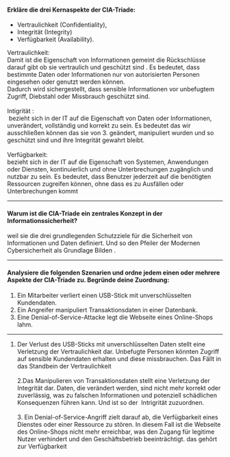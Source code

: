 
#### Erkläre die drei Kernaspekte der CIA-Triade:

- Vertraulichkeit (Confidentiality),
- Integrität (Integrity)
- Verfügbarkeit (Availability).

Vertraulichkeit:   
﻿ Damit ist die Eigenschaft von Informationen gemeint die Rückschlüsse darauf gibt ob sie vertraulich und geschützt sind . Es bedeutet, dass bestimmte Daten oder Informationen nur von autorisierten Personen  eingesehen oder genutzt werden können.  
﻿ Dadurch wird sichergestellt, dass sensible Informationen vor unbefugtem Zugriff, Diebstahl oder Missbrauch geschützt sind.  
﻿  
﻿Intigrität :   
﻿ bezieht sich in der IT auf die Eigenschaft von Daten oder Informationen, unverändert, vollständig und korrekt zu sein. Es bedeutet das wir ausschließen können das sie von 3. geändert, manipuliert wurden und so geschützt sind und ihre Integrität gewahrt bleibt.  
﻿  
﻿Verfügbarkeit:   
﻿bezieht sich in der IT auf die Eigenschaft von Systemen, Anwendungen oder Diensten, kontinuierlich und ohne Unterbrechungen zugänglich und nutzbar zu sein. Es bedeutet, dass Benutzer jederzeit auf die benötigten Ressourcen zugreifen können, ohne dass es zu Ausfällen oder Unterbrechungen kommt

-----

#### Warum ist die CIA-Triade ein zentrales Konzept in der Informationssicherheit?

weil sie die drei grundlegenden Schutzziele für die Sicherheit von Informationen und Daten definiert. Und so den Pfeiler der Modernen Cybersicherheit als Grundlage Bilden .

----

#### Analysiere die folgenden Szenarien und ordne jedem einen oder mehrere Aspekte der CIA-Triade zu. Begründe deine Zuordnung:

1. Ein Mitarbeiter verliert einen USB-Stick mit unverschlüsselten Kundendaten.
2. Ein Angreifer manipuliert Transaktionsdaten in einer Datenbank.
3. Eine Denial-of-Service-Attacke legt die Webseite eines Online-Shops lahm.

-----

1. Der Verlust des USB-Sticks mit unverschlüsselten Daten stellt eine Verletzung der Vertraulichkeit dar. Unbefugte Personen könnten Zugriff auf sensible Kundendaten erhalten und diese missbrauchen. Das Fällt in das Standbein der Vertraulichkeit  
﻿  
﻿2.Das Manipulieren von Transaktionsdaten stellt eine Verletzung der Integrität dar. Daten, die verändert werden, sind nicht mehr korrekt oder zuverlässig, was zu falschen Informationen und potenziell schädlichen Konsequenzen führen kann. Und ist so der  Intrigrität zuzuordnen.  
﻿  
﻿3. Ein Denial-of-Service-Angriff zielt darauf ab, die Verfügbarkeit eines Dienstes oder einer Ressource zu stören. In diesem Fall ist die Webseite des Online-Shops nicht mehr erreichbar, was den Zugang für legitime Nutzer verhindert und den Geschäftsbetrieb beeinträchtigt. das gehört zur Verfügbarkeit